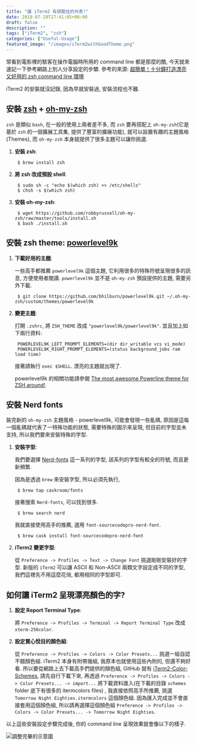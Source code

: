 ```yaml
---
title: "讓 iTerm2 有很酷炫的外表!"
date: 2018-07-29T17:41:05+08:00
draft: false
description: ""
tags: ["iTerm2", "zsh"]
categories: ["Useful-Usage"]
featured_image: "/images/iTerm2withGoodTheme.png"
---
```

常看到電影裡的駭客在操作電腦時所用的 command line 都是那麼的酷, 今天就來速記一下參考網路上別人分享設定的步驟. 參考的來源: [超簡單！十分鐘打造漂亮又好用的 zsh command line 環境](https://medium.com/statementdog-engineering/prettify-your-zsh-command-line-prompt-3ca2acc967f)


iTerm2 的安裝就沒記錄, 因為早就安裝過, 安裝流程也不難.

## 安裝 [zsh](http://www.zsh.org/) + [oh-my-zsh](http://ohmyz.sh)
`zsh` 是類似 `bash`, 在一般的使用上兩者差不多, 而 `zsh` 要再搭配上 `oh-my-zsh`(它是基於 `zsh` 的一個擴展工具集, 提供了豐富的擴展功能), 就可以設置有趣的主題風格(Themes), 而 `oh-my-zsh` 本身就提供了很多主題可以讓你挑選.

1. **安裝 zsh**:

        $ brew install zsh

2. **將 zsh 改成預設 shell**:

        $ sudo sh -c "echo $(which zsh) >> /etc/shells"
        $ chsh -s $(which zsh)

3. **安裝 oh-my-zsh**:

        $ wget https://github.com/robbyrussell/oh-my-zsh/raw/master/tools/install.sh
        $ bash ./install.sh

## 安裝 zsh theme: [powerlevel9k](https://github.com/bhilburn/powerlevel9k)

1. **下載好用的主題**:

    一些高手都推薦 `powerlevel9k` 這個主題, 它利用很多的特殊符號呈現很多的訊息, 方便使用者閱讀.  `powerlevel9k` 並不是 `oh-my-zsh` 預設提供的主題, 需要另外下載.

        $ git clone https://github.com/bhilburn/powerlevel9k.git ~/.oh-my-zsh/custom/themes/powerlevel9k

2. **變更主題**:

    打開 `.zshrc`, 將 `ZSH_THEME` 改成 `"powerlevel9k/powerlevel9k"`. 並且加上如下兩行資料:

        POWERLEVEL9K_LEFT_PROMPT_ELEMENTS=(dir dir_writable vcs vi_mode)
        POWERLEVEL9K_RIGHT_PROMPT_ELEMENTS=(status background_jobs ram load time)

    接著請執行 `exec $SHELL`. 漂亮的主題就出現了.

    powerlevel9k 的相關功能請參閱  [The most awesome Powerline theme for ZSH around!](https://github.com/bhilburn/powerlevel9k#available-prompt-segments).

## 安裝 Nerd fonts
裝完新的 `oh-my-zsh` 主題風格 - powerlevel9k, 可能會發現一些亂碼, 原因是這每一個亂碼就代表了一特殊功能的狀態, 需要特殊的圖示來呈現, 但目前的字型並未支持, 所以我們要來安裝特殊的字型.

1. **安裝字型**:

    我們要選擇 [Nerd-fonts](https://github.com/ryanoasis/nerd-fonts) 這一系列的字型, 該系列的字型有較全的符號, 而且更新頻繁.

    因為是透過 `brew` 來安裝字型, 所以必須先執行,

        $ brew tap caskroom/fonts

    接著搜索 `Nerd-fonts`, 可以找到很多.

        $ brew search nerd

    我就直接使用高手的推薦, 選用 `font-sourcecodepro-nerd-font`.

        $ brew cask install font-sourcecodepro-nerd-font

2. **iTerm2 變更字型**:

    從 `Preference -> Profiles -> Text -> Change Font` 挑選剛剛安裝好的字型. 新版的 `iTerm2` 可以讓 ASCII 和 Non-ASCII 兩類文字設定成不同的字型, 我們這裡先不用這麼花俏, 都用相同的字型即可.


## 如何讓 iTerm2 呈現漂亮顏色的字?
1. **設定 Report Terminal Type**:

    將 `Preference -> Profiles -> Terminal -> Report Terminal Type` 改成 `xterm-256color`.

2. **設定賞心悅目的顏色組**:

    從 `Preference -> Profiles -> Colors -> Color Presets...` 挑選一組自認不錯顏色組. iTerm2 本身有附帶幾組, 我原本也就使用這些內附的, 但還不夠好看. 所以要從網路上去下載高手們提供的顏色組, GitHub 就有 [iTerm2-Color-Schemes](https://github.com/mbadolato/iTerm2-Color-Schemes), 請先自行下載下來, 再透過 `Preference -> Profiles -> Colors -> Color Presets... -> import...` 將下載資料匯入(在下載的目錄 `schemes` folder 底下有很多的 itermcolors files) , 我直接依照高手所推薦, 挑選 `Tomorrow Night Eighties.itermcolors` 這個顏色組. 因為匯入完成並不會直接套用這個顏色組, 所以請再選擇這個顏色組 `Preference -> Profiles -> Colors -> Color Presets... -> Tomorrow Night Eighties`.

以上這些安裝設定步驟完成後, 你的 command line 呈現效果就會像以下的樣子.

![調整完畢的示意圖](/images/iTerm2withGoodTheme.png)
